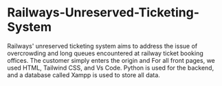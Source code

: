 # Railways-Unreserved-Ticketing-System
Railways' unreserved ticketing system aims to address the issue of overcrowding and long queues encountered at railway ticket booking offices.  The customer simply enters the origin and  For all front pages, we used HTML, Tailwind CSS, and Vs Code. Python is used for the backend, and a database called Xampp is used to store all data.

